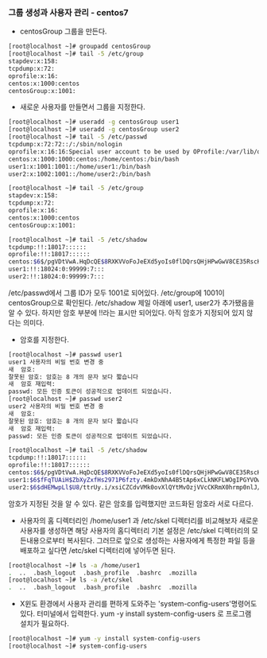 ### 그룹 생성과 사용자 관리 - centos7

- centosGroup 그룹을 만든다.
```bash
[root@localhost ~]# groupadd centosGroup
[root@localhost ~]# tail -5 /etc/group
stapdev:x:158:
tcpdump:x:72:
oprofile:x:16:
centos:x:1000:centos
centosGroup:x:1001:
```
- 새로운 사용자를 만들면서 그룹을 지정한다.
```bash
[root@localhost ~]# useradd -g centosGroup user1
[root@localhost ~]# useradd -g centosGroup user2
[root@localhost ~]# tail -5 /etc/passwd
tcpdump:x:72:72::/:/sbin/nologin
oprofile:x:16:16:Special user account to be used by OProfile:/var/lib/oprofile:/sbin/nologin
centos:x:1000:1000:centos:/home/centos:/bin/bash
user1:x:1001:1001::/home/user1:/bin/bash
user2:x:1002:1001::/home/user2:/bin/bash

[root@localhost ~]# tail -5 /etc/group
stapdev:x:158:
tcpdump:x:72:
oprofile:x:16:
centos:x:1000:centos
centosGroup:x:1001:

[root@localhost ~]# tail -5 /etc/shadow
tcpdump:!!:18017::::::
oprofile:!!:18017::::::
centos:$6$/pgVDtVwA.HqDcQE$8RXKVVoFoJeEXd5yoIs0flDQrsQHjHPwGwV8CE35RscKnA/m6/WCTC0qpGQNt42bEgmTjS9YqxEFfMi0nI1F01::0:99999:7:::
user1:!!:18024:0:99999:7:::
user2:!!:18024:0:99999:7:::

```
/etc/passwd에서 그룹 ID가 모두 1001로 되어있다.
/etc/group에 1001이 centosGroup으로 확인된다.
/etc/shadow 제일 아래에 user1, user2가 추가됐음을 알 수 있다. 하지만 암호 부분에 !!라는 표시만 되어있다. 아직 암호가 지정되어 있지 않다는 의미다.

- 암호를 지정한다.
```bash
[root@localhost ~]# passwd user1
user1 사용자의 비밀 번호 변경 중
새  암호:
잘못된 암호: 암호는 8 개의 문자 보다 짧습니다
새  암호 재입력:
passwd: 모든 인증 토큰이 성공적으로 업데이트 되었습니다.
[root@localhost ~]# passwd user2
user2 사용자의 비밀 번호 변경 중
새  암호:
잘못된 암호: 암호는 8 개의 문자 보다 짧습니다
새  암호 재입력:
passwd: 모든 인증 토큰이 성공적으로 업데이트 되었습니다.

[root@localhost ~]# tail -5 /etc/shadow
tcpdump:!!:18017::::::
oprofile:!!:18017::::::
centos:$6$/pgVDtVwA.HqDcQE$8RXKVVoFoJeEXd5yoIs0flDQrsQHjHPwGwV8CE35RscKnA/m6/WCTC0qpGQNt42bEgmTjS9YqxEFfMi0nI1F01::0:99999:7:::
user1:$6$fFqTUAiH$ZbXyZxfHs2971P6fzty.4mkDxNhA4B5tAp6xCLkNKFLWOgIPGYVOwFrur8EutSjE3JM5jQa64OdQQn8qyX0O8/:18024:0:99999:7:::
user2:$6$dHEMwpLl$U8/ttrUy.i/xsiCZCdvVMk0ovXlQYtMvOzjVVcCKRmX0hrmp0nlJ/fTkJZe5YH/PAGFIQxeTI5pqW98Pksl0g/:18024:0:99999:7:::
```
암호가 지정된 것을 알 수 있다. 같은 암호를 입력했지만 코드화된 암호라 서로 다르다.

- 사용자의 홈 디렉터리인 /home/user1 과 /etc/skel 디렉터리를 비교해보자
새로운 사용자를 생성하면 해당 사용자의 홈디렉터리 기본 설정은 /etc/skel 디렉터리의 모든내용으로부터 복사된다.
그러므로 앞으로 생성하는 사용자에게 특정한 파일 등을 배포하고 싶다면 /etc/skel 디렉터리에 넣어두면 된다.
```bash
[root@localhost ~]# ls -a /home/user1
.  ..  .bash_logout  .bash_profile  .bashrc  .mozilla
[root@localhost ~]# ls -a /etc/skel
.  ..  .bash_logout  .bash_profile  .bashrc  .mozilla
```
- X윈도 환경에서 사용자 관리를 편하게 도와주는 'system-config-users'명령어도 있다. 터미널에서 입력한다.
yum -y install system-config-users 로 프로그램 설치가 필요하다.
```bash
[root@localhost ~]# yum -y install system-config-users
[root@localhost ~]# system-config-users
```

